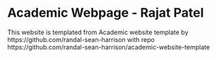<h1>Academic Webpage - Rajat Patel</h1>
<p>This website is templated from Academic website template by https://github.com/randal-sean-harrison 
with repo https://github.com/randal-sean-harrison/academic-website-template</p>
